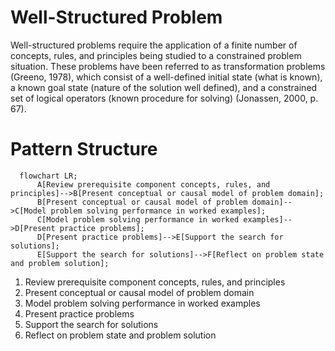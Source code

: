 # Well-Structured Problem
Well-structured problems require the application of a finite number of concepts, rules, and principles being studied to a constrained problem situation. These problems have been referred to as transformation problems (Greeno, 1978), which consist of a well-defined initial state (what is known), a known goal state (nature of the solution well defined), and a constrained set of logical operators (known procedure for solving) (Jonassen, 2000, p. 67).
# Pattern Structure

```mermaid
  flowchart LR;
      A[Review prerequisite component concepts, rules, and principles]-->B[Present conceptual or causal model of problem domain];
      B[Present conceptual or causal model of problem domain]-->C[Model problem solving performance in worked examples];
      C[Model problem solving performance in worked examples]-->D[Present practice problems];
      D[Present practice problems]-->E[Support the search for solutions];
      E[Support the search for solutions]-->F[Reflect on problem state and problem solution];
```

1. Review prerequisite component concepts, rules, and principles
2. Present conceptual or causal model of problem domain
3. Model problem solving performance in worked examples
4. Present practice problems
5. Support the search for solutions
6. Reflect on problem state and problem solution